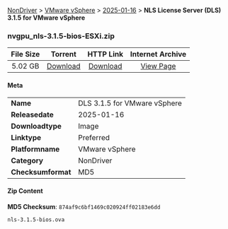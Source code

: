 
[NonDriver](/README.md)  >  [VMware vSphere](/index/NonDriver/VMware_vSphere.md)  >  [2025-01-16](/index/NonDriver/VMware_vSphere/2025-01-16.md)  >  **NLS License Server (DLS) 3.1.5 for VMware vSphere**


### nvgpu_nls-3.1.5-bios-ESXi.zip

| **File Size** | **Torrent**  | **HTTP Link** | **Internet Archive** |
|:-------------:|:------------:|:-------------:|:--------------------:|
| 5.02 GB |  [Download](https://archive.org/download/nvgpu_nls-3.1.5-bios-ESXi.zip/nvgpu_nls-3.1.5-bios-ESXi.zip_archive.torrent)       | [Download](https://archive.org/compress/nvgpu_nls-3.1.5-bios-ESXi.zip) | [View Page](https://archive.org/details/nvgpu_nls-3.1.5-bios-ESXi.zip)       |

#### Meta

<table>
<tr><td><strong>Name</strong></td><td>DLS 3.1.5 for VMware vSphere</td></tr>
<tr><td><strong>Releasedate</strong></td><td>2025-01-16</td></tr>
<tr><td><strong>Downloadtype</strong></td><td>Image</td></tr>
<tr><td><strong>Linktype</strong></td><td>Preferred</td></tr>
<tr><td><strong>Platformname</strong></td><td>VMware vSphere</td></tr>
<tr><td><strong>Category</strong></td><td>NonDriver</td></tr>
<tr><td><strong>Checksumformat</strong></td><td>MD5</td></tr>
</table>

#### Zip Content

**MD5 Checksum**: `874af9c6bf1469c020924ff02183e6dd`

```text
nls-3.1.5-bios.ova
```